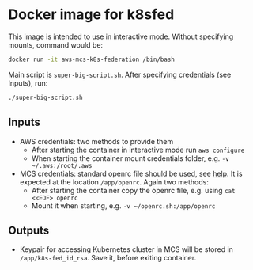 # Docker image for k8sfed

This image is intended to use in interactive mode. Without specifying mounts, command would be:

```bash
docker run -it aws-mcs-k8s-federation /bin/bash
```

Main script is `super-big-script.sh`. After specifying credentials (see Inputs), run:

```bash
./super-big-script.sh
```

## Inputs

* AWS credentials: two methods to provide them
  * After starting the container in interactive mode run `aws configure`
  * When starting the container mount credentials folder, e.g. `-v ~/.aws:/root/.aws`
* MCS credentials: standard openrc file should be used, see [help](https://mcs.mail.ru/help/iaas-api/openstack-api). It is expected at the location `/app/openrc`. Again two methods:
  * After starting the container copy the openrc file, e.g. using `cat <<EOF> openrc`
  * Mount it when starting, e.g. `-v ~/openrc.sh:/app/openrc`

## Outputs

* Keypair for accessing Kubernetes cluster in MCS will be stored in `/app/k8s-fed_id_rsa`. Save it, before exiting container.
